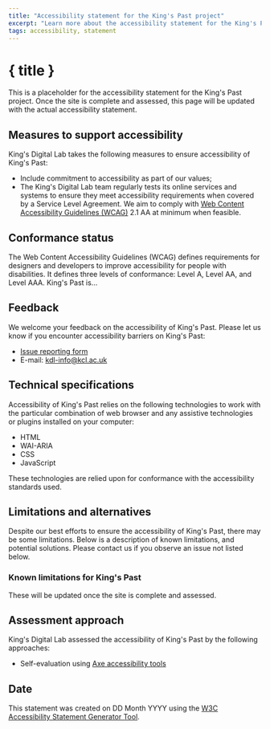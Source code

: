 ```yaml
---
title: "Accessibility statement for the King's Past project"
excerpt: "Learn more about the accessibility statement for the King's Past project"
tags: accessibility, statement
---
```


# { title }

This is a placeholder for the accessibility statement for the King's Past
project. Once the site is complete and assessed, this page will be updated with
the actual accessibility statement.

## Measures to support accessibility

King's Digital Lab takes the following measures to ensure accessibility of
King's Past:

- Include commitment to accessibility as part of our values;
- The King's Digital Lab team regularly tests its online services and systems
  to ensure they meet accessibility requirements when covered by a Service Level
  Agreement. We aim to comply with
  [Web Content Accessibility Guidelines (WCAG)](https://www.w3.org/WAI/standards-guidelines/wcag/)
  2.1 AA at minimum when feasible.

## Conformance status

The Web Content Accessibility Guidelines (WCAG) defines requirements for
designers and developers to improve accessibility for people with disabilities.
It defines three levels of conformance: Level A, Level AA, and Level AAA.
King's Past is...

## Feedback

We welcome your feedback on the accessibility of King's Past. Please let us know
if you encounter accessibility barriers on King's Past:

- [Issue reporting form](https://kdl.kcl.ac.uk/report-issue/)
- E-mail: [kdl-info@kcl.ac.uk](mailto:kdl-info@kcl.ac.uk)

## Technical specifications

Accessibility of King's Past relies on the following technologies to work with
the particular combination of web browser and any assistive technologies or
plugins installed on your computer:

- HTML
- WAI-ARIA
- CSS
- JavaScript

These technologies are relied upon for conformance with the accessibility
standards used.

## Limitations and alternatives

Despite our best efforts to ensure the accessibility of King's Past, there may
be some limitations. Below is a description of known limitations, and potential
solutions. Please contact us if you observe an issue not listed below.

### Known limitations for King's Past

These will be updated once the site is complete and assessed.

## Assessment approach

King's Digital Lab assessed the accessibility of King's Past by the following
approaches:

- Self-evaluation using [Axe accessibility tools](https://www.deque.com/axe/)

## Date

This statement was created on DD Month YYYY using the
[W3C Accessibility Statement Generator Tool](https://www.w3.org/WAI/planning/statements/).
